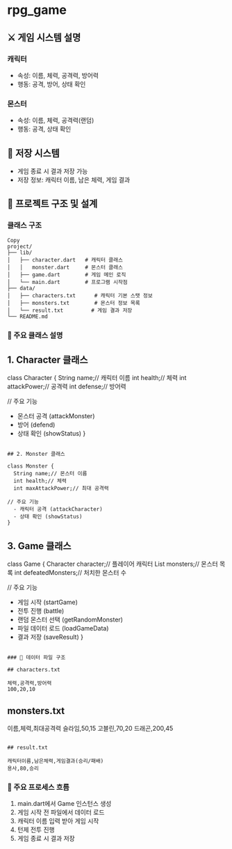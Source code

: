 # rpg_game
## ⚔️ 게임 시스템 설명

### 캐릭터

- 속성: 이름, 체력, 공격력, 방어력
- 행동: 공격, 방어, 상태 확인

### 몬스터

- 속성: 이름, 체력, 공격력(랜덤)
- 행동: 공격, 상태 확인

## 📝 저장 시스템

- 게임 종료 시 결과 저장 가능
- 저장 정보: 캐릭터 이름, 남은 체력, 게임 결과

## 📁 프로젝트 구조 및 설계

### 클래스 구조

```
Copy
project/
├── lib/
│   ├── character.dart   # 캐릭터 클래스
│   │   monster.dart     # 몬스터 클래스
│   ├── game.dart        # 게임 메인 로직
│   └── main.dart        # 프로그램 시작점
├── data/
│   ├── characters.txt      # 캐릭터 기본 스탯 정보
│   ├── monsters.txt        # 몬스터 정보 목록
│   └── result.txt         # 게임 결과 저장
└── README.md

```

### 📌 주요 클래스 설명

## 1. Character 클래스

class Character {
  String name;// 캐릭터 이름
  int health;// 체력
  int attackPower;// 공격력
  int defense;// 방어력

// 주요 기능
  - 몬스터 공격 (attackMonster)
  - 방어 (defend)
  - 상태 확인 (showStatus)
}

```

## 2. Monster 클래스

class Monster {
  String name;// 몬스터 이름
  int health;// 체력
  int maxAttackPower;// 최대 공격력

// 주요 기능
  - 캐릭터 공격 (attackCharacter)
  - 상태 확인 (showStatus)
}

```

## 3. Game 클래스

class Game {
  Character character;// 플레이어 캐릭터
  List<Monster> monsters;// 몬스터 목록
  int defeatedMonsters;// 처치한 몬스터 수

// 주요 기능
  - 게임 시작 (startGame)
  - 전투 진행 (battle)
  - 랜덤 몬스터 선택 (getRandomMonster)
  - 파일 데이터 로드 (loadGameData)
  - 결과 저장 (saveResult)
}

```

### 💾 데이터 파일 구조

## characters.txt

체력,공격력,방어력
100,20,10

```

## monsters.txt

이름,체력,최대공격력
슬라임,50,15
고블린,70,20
드래곤,200,45

```

## result.txt

캐릭터이름,남은체력,게임결과(승리/패배)
용사,80,승리

```

### 🔄 주요 프로세스 흐름

1. main.dart에서 Game 인스턴스 생성
2. 게임 시작 전 파일에서 데이터 로드
3. 캐릭터 이름 입력 받아 게임 시작
4. 턴제 전투 진행
5. 게임 종료 시 결과 저장
